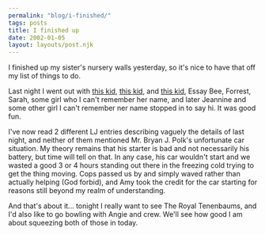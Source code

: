 ```yaml
---
permalink: "blog/i-finished/"
tags: posts
title: I finished up
date: 2002-01-05
layout: layouts/post.njk
---
```


I finished up my sister's nursery walls yesterday, so it's nice to have that off my list of things to do.

Last night I went out with [this kid<a>, <a href="http://www.livejournal.com/users/aimer79">this kid<a>, and <a href="http://www.livejournal.com/users/charlieweewax">this kid<a>, Essay Bee, Forrest, Sarah, some girl who I can't remember her name, and later Jeannine and some other girl I can't remember ner name stopped in to say hi. It was good fun.</a></a></a></a></a>][1]

I've now read 2 different LJ entries describing vaguely the details of last night, and neither of them mentioned Mr. Bryan J. Polk's unfortunate car situation. My theory remains that his starter is bad and not necessarily his battery, but time will tell on that. In any case, his car wouldn't start and we wasted a good 3 or 4 hours standing out there in the freezing cold trying to get the thing moving. Cops passed us by and simply waved rather than actually helping (God forbid), and Amy took the credit for the car starting for reasons still beyond my realm of understanding.

And that's about it... tonight I really want to see The Royal Tenenbaums, and I'd also like to go bowling with Angie and crew. We'll see how good I am about squeezing both of those in today.

 [1]: http://www.livejournal.com/users/rad_jose